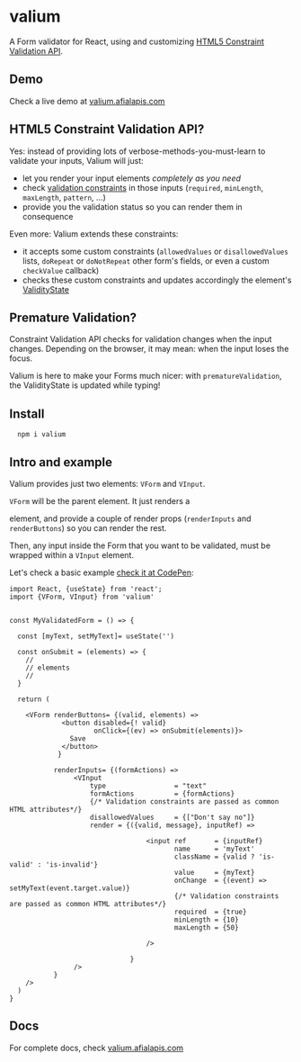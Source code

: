 # valium

A Form validator for React, using and customizing [HTML5 Constraint Validation API](https://developer.mozilla.org/en-US/docs/Web/API/Constraint_validation).

## Demo

Check a live demo at [valium.afialapis.com](https://valium.afialapis.com)

## HTML5 Constraint Validation API?

Yes: instead of providing lots of verbose-methods-you-must-learn to validate your inputs, Valium will just:
  - let you render your input elements _completely as you need_
  - check [validation constraints](https://developer.mozilla.org/en-US/docs/Web/Guide/HTML/HTML5/Constraint_validation) in those inputs (`required`, `minLength`, `maxLength`, `pattern`, ...)
  - provide you the validation status so you can render them in consequence

Even more: Valium extends these constraints:
  - it accepts some custom constraints (`allowedValues` or `disallowedValues` lists, `doRepeat` or `doNotRepeat` other form's fields, or even a custom `checkValue` callback)
  - checks these custom constraints and updates accordingly the element's [ValidityState](https://developer.mozilla.org/en-US/docs/Web/API/ValidityState)

## Premature Validation?

Constraint Validation API checks for validation changes when the input changes. Depending on the browser, it may mean: when the input loses the focus.

Valium is here to make your Forms much nicer: with `prematureValidation`, the ValidityState is updated while typing!

## Install

```
  npm i valium
```

## Intro and example

Valium provides just two elements: `VForm` and `VInput`.

`VForm` will be the parent element. It just renders a <form> element, and provide a couple of render props (`renderInputs` and `renderButtons`) so you can render the rest.

Then, any input inside the Form that you want to be validated, must be wrapped within a `VInput` element.

Let's check a basic example [check it at CodePen](https://codepen.io/afialapis/pen/KKwgNWK):


```
import React, {useState} from 'react';
import {VForm, VInput} from 'valium'


const MyValidatedForm = () => {

  const [myText, setMyText]= useState('')

  const onSubmit = (elements) => {
    //
    // elements
    //
  }

  return (
     
    <VForm renderButtons= {(valid, elements) => 
             <button disabled={! valid}
                     onClick={(ev) => onSubmit(elements)}>
               Save
             </button>
            }

           renderInputs= {(formActions) => 
                <VInput
                    type                 = "text"
                    formActions          = {formActions}
                    {/* Validation constraints are passed as common HTML attributes*/}
                    disallowedValues     = {["Don't say no"]}
                    render = {({valid, message}, inputRef) => 

                                  <input ref       = {inputRef}
                                         name      = 'myText'
                                         className = {valid ? 'is-valid' : 'is-invalid'}
                                         value     = {myText}
                                         onChange  = {(event) => setMyText(event.target.value)}
                                         {/* Validation constraints are passed as common HTML attributes*/}
                                         required  = {true}
                                         minLength = {10}
                                         maxLength = {50}
                                         
                                  />

                              }
                /> 
           }
    />
  )
} 

```


## Docs

For complete docs, check [valium.afialapis.com](https://valium.afialapis.com)


